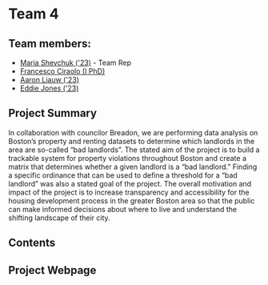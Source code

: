 # Team 4

## Team members:
* [Maria Shevchuk ('23)](https://github.com/mariashev) - Team Rep
* [Francesco Ciraolo (I PhD)](https://github.com/FrancescoCiraolo)
* [Aaron Liauw ('23)](https://github.com/aliau-cmyk)
* [Eddie Jones ('23)](https://github.com/ewj327)

## Project Summary

In collaboration with councilor Breadon, we are performing data analysis on Boston’s property and renting datasets to determine which landlords in the area are so-called “bad landlords”. The stated aim of the project is to build a trackable system for property violations throughout Boston and create a matrix that determines whether a given landlord is a “bad landlord.” Finding a specific ordinance that can be used to define a threshold for a “bad landlord” was also a stated goal of the project. The overall motivation and impact of the project is to increase transparency and accessibility for the housing development process in the greater Boston area so that the public can make informed decisions about where to live and understand the shifting landscape of their city.

## Contents 


## Project Webpage
